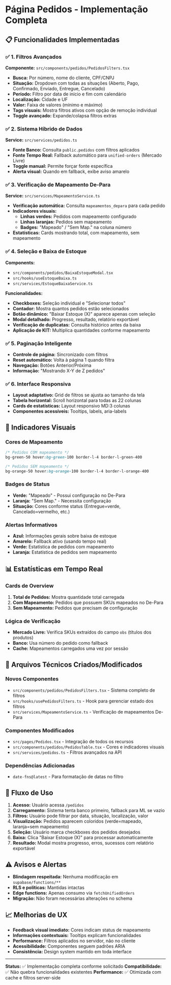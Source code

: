 # Página Pedidos - Implementação Completa

## 📋 Funcionalidades Implementadas

### ✅ 1. Filtros Avançados
**Componente:** `src/components/pedidos/PedidosFilters.tsx`
- **Busca:** Por número, nome do cliente, CPF/CNPJ
- **Situação:** Dropdown com todas as situações (Aberto, Pago, Confirmado, Enviado, Entregue, Cancelado)
- **Período:** Filtro por data de início e fim com calendário
- **Localização:** Cidade e UF
- **Valor:** Faixa de valores (mínimo e máximo)
- **Tags visuais:** Mostra filtros ativos com opção de remoção individual
- **Toggle avançado:** Expande/colapsa filtros extras

### ✅ 2. Sistema Híbrido de Dados  
**Service:** `src/services/pedidos.ts`
- **Fonte Banco:** Consulta `public.pedidos` com filtros aplicados
- **Fonte Tempo Real:** Fallback automático para `unified-orders` (Mercado Livre)
- **Toggle manual:** Permite forçar fonte específica
- **Alerta visual:** Quando em fallback, exibe aviso amarelo

### ✅ 3. Verificação de Mapeamento De-Para
**Service:** `src/services/MapeamentoService.ts`
- **Verificação automática:** Consulta `mapeamentos_depara` para cada pedido
- **Indicadores visuais:**
  - **Linhas verdes:** Pedidos com mapeamento configurado
  - **Linhas laranjas:** Pedidos sem mapeamento
  - **Badges:** "Mapeado" / "Sem Map." na coluna número
- **Estatísticas:** Cards mostrando total, com mapeamento, sem mapeamento

### ✅ 4. Seleção e Baixa de Estoque
**Components:**
- `src/components/pedidos/BaixaEstoqueModal.tsx`
- `src/hooks/useEstoqueBaixa.ts`
- `src/services/EstoqueBaixaService.ts`

**Funcionalidades:**
- **Checkboxes:** Seleção individual e "Selecionar todos"
- **Contador:** Mostra quantos pedidos estão selecionados
- **Botão dinâmico:** "Baixar Estoque (X)" aparece apenas com seleção
- **Modal detalhado:** Progresso, resultado, relatório exportável
- **Verificação de duplicatas:** Consulta histórico antes da baixa
- **Aplicação de KIT:** Multiplica quantidades conforme mapeamento

### ✅ 5. Paginação Inteligente
- **Controle de página:** Sincronizado com filtros
- **Reset automático:** Volta à página 1 quando filtra
- **Navegação:** Botões Anterior/Próxima
- **Informação:** "Mostrando X-Y de Z pedidos"

### ✅ 6. Interface Responsiva
- **Layout adaptativo:** Grid de filtros se ajusta ao tamanho da tela
- **Tabela horizontal:** Scroll horizontal para todas as 22 colunas
- **Cards de estatísticas:** Layout responsivo MD:3 colunas
- **Componentes acessíveis:** Tooltips, labels, aria-labels

## 🎨 Indicadores Visuais

### Cores de Mapeamento
```css
/* Pedidos COM mapeamento */
bg-green-50 hover:bg-green-100 border-l-4 border-l-green-400

/* Pedidos SEM mapeamento */  
bg-orange-50 hover:bg-orange-100 border-l-4 border-l-orange-400
```

### Badges de Status
- **Verde:** "Mapeado" - Possui configuração no De-Para
- **Laranja:** "Sem Map." - Necessita configuração
- **Situação:** Cores conforme status (Entregue=verde, Cancelado=vermelho, etc.)

### Alertas Informativos
- **Azul:** Informações gerais sobre baixa de estoque
- **Amarelo:** Fallback ativo (usando tempo real)
- **Verde:** Estatística de pedidos com mapeamento
- **Laranja:** Estatística de pedidos sem mapeamento

## 📊 Estatísticas em Tempo Real

### Cards de Overview
1. **Total de Pedidos:** Mostra quantidade total carregada
2. **Com Mapeamento:** Pedidos que possuem SKUs mapeados no De-Para
3. **Sem Mapeamento:** Pedidos que precisam de configuração

### Lógica de Verificação
- **Mercado Livre:** Verifica SKUs extraídos do campo `obs` (títulos dos produtos)
- **Banco:** Usa número do pedido como fallback
- **Cache:** Mapeamentos carregados uma vez por sessão

## 🔧 Arquivos Técnicos Criados/Modificados

### Novos Componentes
- `src/components/pedidos/PedidosFilters.tsx` - Sistema completo de filtros
- `src/hooks/usePedidosFilters.ts` - Hook para gerenciar estado dos filtros
- `src/services/MapeamentoService.ts` - Verificação de mapeamentos De-Para

### Componentes Modificados
- `src/pages/Pedidos.tsx` - Integração de todos os recursos
- `src/components/pedidos/PedidosTable.tsx` - Cores e indicadores visuais
- `src/services/pedidos.ts` - Filtros avançados na API

### Dependências Adicionadas
- `date-fns@latest` - Para formatação de datas no filtro

## 🎯 Fluxo de Uso

1. **Acesso:** Usuário acessa `/pedidos`
2. **Carregamento:** Sistema tenta banco primeiro, fallback para ML se vazio
3. **Filtros:** Usuário pode filtrar por data, situação, localização, valor
4. **Visualização:** Pedidos aparecem coloridos (verde=mapeado, laranja=sem mapeamento)
5. **Seleção:** Usuário marca checkboxes dos pedidos desejados
6. **Baixa:** Clica "Baixar Estoque (X)" para processar automaticamente
7. **Resultado:** Modal mostra progresso, erros, sucessos com relatório exportável

## ⚠️ Avisos e Alertas

- **Blindagem respeitada:** Nenhuma modificação em `supabase/functions/**`
- **RLS e políticas:** Mantidas intactas
- **Edge functions:** Apenas consumo via `fetchUnifiedOrders`
- **Migração:** Não foram necessárias alterações no schema

## 📈 Melhorias de UX

- **Feedback visual imediato:** Cores indicam status de mapeamento
- **Informações contextuais:** Tooltips explicam funcionalidades
- **Performance:** Filtros aplicados no servidor, não no cliente
- **Acessibilidade:** Componentes seguem padrões ARIA
- **Consistência:** Design system mantido em toda interface

---

**Status:** ✅ Implementação completa conforme solicitado
**Compatibilidade:** ✅ Não quebra funcionalidades existentes
**Performance:** ✅ Otimizada com cache e filtros server-side